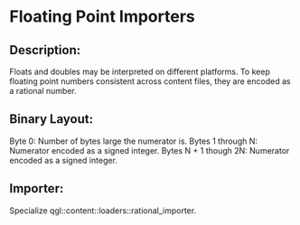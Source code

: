 Floating Point Importers
========================

## Description:
Floats and doubles may be interpreted on different platforms. To keep floating
point numbers consistent across content files, they are encoded as a rational
number.

## Binary Layout:
Byte 0: Number of bytes large the numerator is.
Bytes 1 through N: Numerator encoded as a signed integer.
Bytes N + 1 though 2N: Numerator encoded as a signed integer.

## Importer:
Specialize qgl::content::loaders::rational_importer<T>.